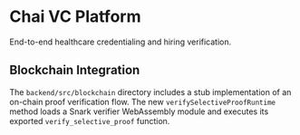 # Chai VC Platform

End-to-end healthcare credentialing and hiring verification.

## Blockchain Integration

The `backend/src/blockchain` directory includes a stub implementation of an
on-chain proof verification flow. The new `verifySelectiveProofRuntime` method
loads a Snark verifier WebAssembly module and executes its exported
`verify_selective_proof` function.
